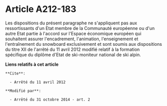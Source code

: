 # Article A212-183

Les dispositions du présent paragraphe ne s'appliquent pas aux ressortissants d'un Etat membre de la Communauté européenne ou
d'un autre Etat partie à l'accord sur l'Espace économique européen qui souhaitent assurer l'encadrement, l'animation,
l'enseignement et l'entraînement du snowboard exclusivement et sont soumis aux dispositions du titre XII de l'arrêté du 11
avril 2012 modifié relatif à la formation spécifique du diplôme d'Etat de ski-moniteur national de ski alpin.

**Liens relatifs à cet article**

	**Cite**:

	  - Arrêté du 11 avril 2012

	**Modifié par**:

	  - Arrêté du 31 octobre 2014 - art. 2

